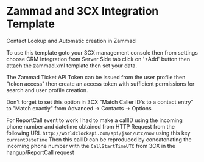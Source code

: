 # Zammad and 3CX Integration Template
Contact Lookup and Automatic creation in Zammad

To use this template goto your 3CX management console then from settings choose CRM Integration
from Server Side tab click on '+Add' button then attach the zammad.xml template then set your data.

The Zammad Ticket API Token can be issued from the user profile then "token access" then create an access token with sufficient permissions for search and user profile creation.

Don't forget to set this option in 3CX "Match Caller ID's to a contact entry" to "Match exactly"
from Advanced -> Contacts -> Options

For ReportCall event to work I had to make a callID using the incoming phone number and datetime obtained from HTTP Request from the following URL
```http://worldclockapi.com/api/json/utc/now``` using this key ```currentDateTime```
Then this callID can be reproduced by concatonating the incoming phone number with the ```CallStartTimeUTC``` from 3CX in the hangup/ReportCall request
